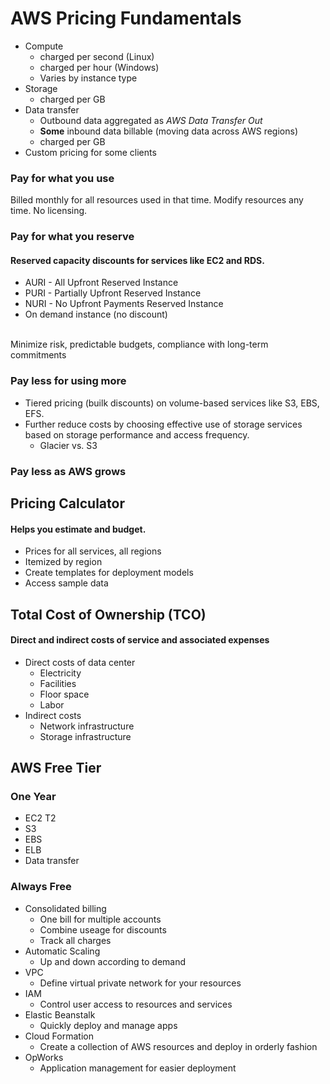 # AWS Pricing Fundamentals
* Compute
    * charged per second (Linux)
    * charged per hour (Windows)
    * Varies by instance type
* Storage
    * charged per GB
* Data transfer
    * Outbound data aggregated as *AWS Data Transfer Out*
    * **Some** inbound data billable (moving data across AWS regions)
    * charged per GB
* Custom pricing for some clients

### Pay for what you use
Billed monthly for all resources used in that time. Modify resources any time. No licensing.

### Pay for what you reserve
#### Reserved capacity discounts for services like EC2 and RDS.
* AURI - All Upfront Reserved Instance
* PURI - Partially Upfront Reserved Instance
* NURI - No Upfront Payments Reserved Instance
* On demand instance (no discount)
<br>
Minimize risk, predictable budgets, compliance with long-term commitments

### Pay less for using more
* Tiered pricing (builk discounts) on volume-based services like S3, EBS, EFS.
* Further reduce costs by choosing effective use of storage services based on storage performance and access frequency.
    * Glacier vs. S3

### Pay less as AWS grows

## Pricing Calculator
#### Helps you estimate and budget.
* Prices for all services, all regions
* Itemized by region
* Create templates for deployment models
* Access sample data

## Total Cost of Ownership (TCO)
#### Direct and indirect costs of service and associated expenses
* Direct costs of data center
    * Electricity
    * Facilities
    * Floor space
    * Labor
* Indirect costs
    * Network infrastructure
    * Storage infrastructure

## AWS Free Tier
### One Year
* EC2 T2
* S3
* EBS
* ELB
* Data transfer
        
### Always Free
* Consolidated billing
    * One bill for multiple accounts
    * Combine useage for discounts
    * Track all charges
* Automatic Scaling
    * Up and down according to demand
* VPC
    * Define virtual private network for your resources
* IAM
    * Control user access to resources and services    
* Elastic Beanstalk
    * Quickly deploy and manage apps    
* Cloud Formation
    * Create a collection of AWS resources and deploy in orderly fashion
* OpWorks
    * Application management for easier deployment

